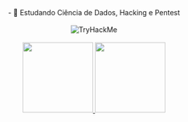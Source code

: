 <div align="center">
  - 🌱 Estudando Ciência de Dados, Hacking e Pentest <br><br> 
  <img src="https://tryhackme-badges.s3.amazonaws.com/iHumberto.png" alt="TryHackMe"><br><br>
</div>

<div align="center">
  <a href="https://github.com/iHumberto">
  <img height="140em" src="https://github-readme-stats.vercel.app/api?username=iHumberto&show_icons=true&theme=graywhite&include_all_commits=true&count_private=true"/>
  <img height="140em" src="https://github-readme-stats.vercel.app/api/top-langs/?username=iHumberto&layout=compact&langs_count=7&theme=graywhite"/>
</div>

